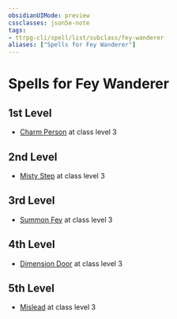 ```yaml
---
obsidianUIMode: preview
cssclasses: json5e-note
tags:
- ttrpg-cli/spell/list/subclass/fey-wanderer
aliases: ["Spells for Fey Wanderer"]
---
```

# Spells for Fey Wanderer

## 1st Level

- [Charm Person](charm-person-xphb "XPHB") at class level 3

## 2nd Level

- [Misty Step](misty-step-xphb "XPHB") at class level 3

## 3rd Level

- [Summon Fey](summon-fey-xphb "XPHB") at class level 3

## 4th Level

- [Dimension Door](dimension-door-xphb "XPHB") at class level 3

## 5th Level

- [Mislead](mislead-xphb "XPHB") at class level 3